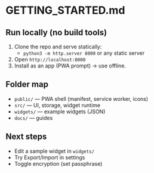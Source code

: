 # GETTING_STARTED.md

## Run locally (no build tools)

1. Clone the repo and serve statically:
   - `python3 -m http.server 8000` or any static server
2. Open `http://localhost:8000`
3. Install as an app (PWA prompt) → use offline.

## Folder map
- `public/` — PWA shell (manifest, service worker, icons)
- `src/` — UI, storage, widget runtime
- `widgets/` — example widgets (JSON)
- `docs/` — guides

## Next steps
- Edit a sample widget in `widgets/`
- Try Export/Import in settings
- Toggle encryption (set passphrase)
